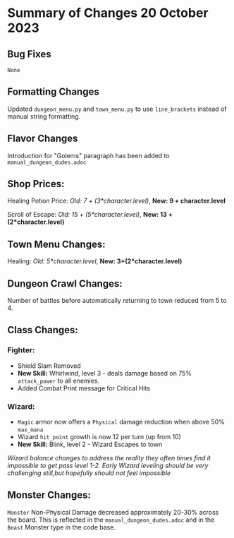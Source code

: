 # Summary of Changes 20 October 2023

## Bug Fixes

`None`

## Formatting Changes

Updated `dungeon_menu.py` and `town_menu.py` to use `line_brackets` instead of manual string formatting.

## Flavor Changes

Introduction for "Golems" paragraph has been added to `manual_dungeon_dudes.adoc`

## Shop Prices:

Healing Potion Price:  _Old: 7 + (3*character.level)_, **New: 9 + character.level** 

Scroll of Escape: _Old: 15 + (5*character.level)_, **New: 13 + (2*character.level)**

## Town Menu Changes:

Healing:  _Old: 5*character.level_, **New: 3+(2*character.level)**

## Dungeon Crawl Changes:

Number of battles before automatically returning to town reduced from 5 to 4.

## Class Changes:

### Fighter:

* Shield Slam Removed
* **New Skill:** Whirlwind, level 3 - deals damage based on 75% `attack_power` to all enemies. 
* Added Combat Print message for Critical Hits

### Wizard:

* `Magic` armor now offers a `Physical` damage reduction when above 50% `max_mana`
* Wizard `hit_point` growth is now 12 per turn (up from 10)
* **New Skill:** Blink, level 2 - Wizard Escapes to town

_Wizard balance changes to address the reality they often times find it impossible to get pass level 1-2.  Early Wizard leveling should be very challenging still,but hopefully should not feel impossible_

## Monster Changes:

`Monster` Non-Physical Damage decreased approximately 20-30% across the board.  This is reflected in the `manual_dungeon_dudes.adoc` and in the `Beast` Monster type in the code base.  

